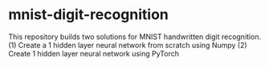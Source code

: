 # mnist-digit-recognition
This repository builds two solutions for MNIST handwritten digit recognition. 
(1) Create a 1 hidden layer neural network from scratch using Numpy
(2) Create 1 hidden layer neural network using PyTorch

